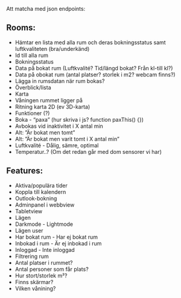 Att matcha med json endpoints:

## Rooms:
- Hämtar en lista med alla rum och deras bokningsstatus samt luftkvaliteten (bra/underkänd)
- Id till alla rum
- Bokningsstatus 
- Data på bokat rum (Luftkvalité? Tid/längd bokat? Från kl-till kl?)
- Data på obokat rum (antal platser? storlek i m2? webcam finns?)
- Lägga in rumsdatan när rum bokas?
- Överblick/lista
- Karta
- Våningen rummet ligger på
- Ritning karta 2D (ev 3D-karta)
- Funktioner (?)
- Boka - “paxa” (hur skriva i js? function paxThis() {})
- Avbokas vid inaktivitet i X antal min
- Alt: ”Är bokat men tomt”
- Alt: ”Är bokat men varit tomt i X antal min”
- Luftkvalité - Dålig, sämre, optimal
- Temperatur..? (Om det redan går med dom sensorer vi har)


## Features:
- Aktiva/populära tider
- Koppla till kalendern
- Outlook-bokning
- Adminpanel i webbview
- Tabletview
- Lägen
- Darkmode - Lightmode
- Lägen user
- Har bokat rum - Har ej bokat rum
- Inbokad i rum - Är ej inbokad i rum
- Inloggad - Inte inloggad
- Filtrering rum
- Antal platser i rummet?
- Antal personer som får plats?
- Hur stort/storlek m²?
- Finns skärmar?
- Vilken vånining?
